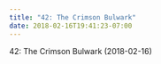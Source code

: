 ```yaml
---
title: "42: The Crimson Bulwark"
date: 2018-02-16T19:41:23-07:00
---
```


42: The Crimson Bulwark (2018-02-16)
